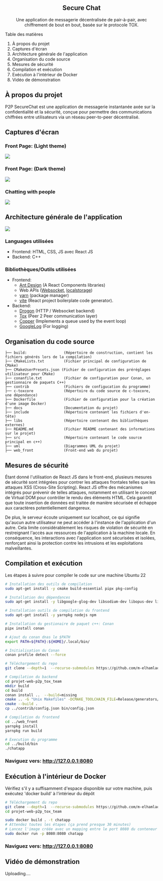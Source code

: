 <div align="center">
    <h2>Secure Chat</h2>
    <p>Une application de messagerie décentralisée de pair-à-pair, avec chiffrement de bout en bout, basée sur le protocole TOX.</p>
</div>

<div>
<p>Table des matières</p>
<ol>
    <li>À propos du projet</li>
    <li>Captures d'écran</li>
    <li>Architecture générale de l'application</li>
    <li>Organisation du code source</li>
    <li>Mesures de sécurité</li>
    <li>Compilation et exécution</li>
    <li>Exécution à l'intérieur de Docker</li>
    <li>Vidéo de démonstration</li>
</ol>
</div>


## À propos du projet
P2P SecureChat est une application de messagerie instantanée axée sur la confidentialité et la sécurité, conçue pour permettre des communications chiffrées entre utilisateurs via un réseau peer-to-peer décentralisé.

## Captures d'écran
### Front Page: (Light theme)
<img src="docs/screenshots/1.png"/>

### Front Page: (Dark theme)
<img src="docs/screenshots/2.png"/>


### Chatting with people
<img src="docs/screenshots/3.png"/>


## Architecture générale de l'application
<img src="docs/system_diagram.drawio.png" />

### Languages utilisées
- Frontend: HTML, CSS, JS avec React JS
- Backend: C++
### Bibliothèques/Outils utilisées
- Frontend:
  * <a href="https://ant.design/">Ant Design</a> (A React Components libraries)
  * Web APIs (<a href="https://developer.mozilla.org/en-US/docs/Web/API/WebSocket">Websocket</a>, <a href="https://developer.mozilla.org/en-US/docs/Web/API/Window/localStorage">localstorage</a>)
  * <a href="https://yarnpkg.com/">yarn</a> (package manager)
  * <a href="https://vitejs.dev/">vite</a> (React project boilerplate code generator).
- Backend:
  * <a href="https://drogon.org/">Drogon</a> (HTTP / Websocket backend)
  * <a href="https://github.com/TokTok/c-toxcore">Tox</a> (Peer 2 Peer communication layer)
  * <a href="https://github.com/atollk/copper">Copper</a> (Implements a queue used by the event loop)
  * <a href="https://github.com/google/glog">GoogleLog</a> (For logging)
  
## Organisation du code source

```
├── build:                 (Répertoire de construction, contient les fichiers générés lors de la compilation)
├── CMakeLists.txt         (Fichier principal de configuration de CMake)
├── CMakeUserPresets.json (Fichier de configuration des préréglages utilisateur pour CMake)
├── conanfile.txt          (Fichier de configuration pour Conan, un gestionnaire de paquets C++)
├── contrib                (Fichiers de configucation du programme)
├── c-toxcore              (Répertoire du code source de c-toxcore, une dépendance)
├── Dockerfile             (Fichier de configuration pour la création d'une image Docker)
├── docs                   (Documentation du projet)
├── include                (Répertoire contenant les fichiers d'en-tête)
├── libs                   (Répertoire contenant des bibliothèques externes)
├── README.md              (Fichier README contenant des informations sur le projet)
├── src                    (Répertoire contenant le code source principal en c++)
├── uml                    (Diagrammes UML du projet)
├── web_front              (Front-end web du projet)
```

## Mesures de sécurité
Étant donné l'utilisation de React JS dans le front-end, plusieurs mesures de sécurité sont intégrées pour contrer les attaques frontales telles que les attaques XSS (Cross-Site Scripting). React JS offre des mécanismes intégrés pour prévenir de telles attaques, notamment en utilisant le concept de Virtual DOM pour contrôler le rendu des éléments HTML. Cela garantit que toute insertion de données est traitée de manière sécurisée et échappe aux caractères potentiellement dangereux.

De plus, le serveur écoute uniquement sur localhost, ce qui signifie qu'aucun autre utilisateur ne peut accéder à l'instance de l'application d'un autre. Cela limite considérablement les risques de violation de sécurité en restreignant l'accès aux ressources de l'application à la machine locale. En conséquence, les interactions avec l'application sont sécurisées et isolées, renforçant ainsi la protection contre les intrusions et les exploitations malveillantes.

## Compilation et exécution
Les étapes à suivre pour compiler le code sur une machine Ubuntu 22

```bash
# Installation des outils de compilation
sudo apt-get install -y cmake build-essential pipx pkg-config

# Installation des dépendances
sudo apt-get install -y libgoogle-glog-dev libsodium-dev libopus-dev libvpx-dev libconfig-dev libgtest-dev

# Installation outils de compilation du frontend
sudo apt-get install -y yarnpkg nodejs npm

# Installation du gestionaire de paquet c++: Conan
pipx install conan

# Ajout du conan dnas le $PATH
export PATH=${PATH}:${HOME}/.local/bin/

# Initialisation du Conan
conan profile detect --force

# Téléchargement du repo
git clone --depth=1  --recurse-submodules https://github.com/m-elhamlaoui/projet-web-p2p_tox_team

# Compilation du backend
cd projet-web-p2p_tox_team
mkdir build
cd build
conan install ..  --build=missing
cmake .. -G "Unix Makefiles" -DCMAKE_TOOLCHAIN_FILE=Release/generators/conan_toolchain.cmake  -DCMAKE_POLICY_DEFAULT_CMP0091=NEW -DCMAKE_BUILD_TYPE=Release -DRUN_YARN_BUILD=ON
cmake --build .
cp ../contrib/config.json bin/config.json

# Compilation du frontend
cd ../web_front
yarnpkg install
yarnpkg run build

# Execution du programme
cd ../build/bin
./chatapp
```

### Naviguez vers: <a href="http://127.0.0.1:8080">http://127.0.0.1:8080</a>

## Exécution à l'intérieur de Docker

Vérifiez s'il y a suffisamment d'espace disponible sur votre machine, puis exécutez 'docker build' à l'intérieur du dépôt

```bash
# Téléchargement du repo
git clone --depth=1  --recurse-submodules https://github.com/m-elhamlaoui/projet-web-p2p_tox_team
cd projet-web-p2p_tox_team

sudo docker build . -t chatapp
# Attendez toutes les étapes (ça prend presque 30 minutes)
# Lancez l'image créée avec un mapping entre le port 8080 du conteneur et le port 8080 de la machine hôte
sudo docker run -p 8080:8080 chatapp
```
### Naviguez vers: <a href="http://127.0.0.1:8080">http://127.0.0.1:8080</a>


## Vidéo de démonstration
Uploading....
